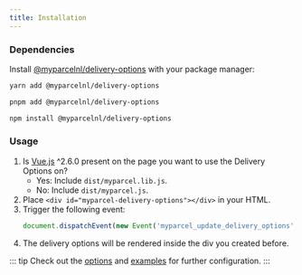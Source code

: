 ```yaml
---
title: Installation
---
```


### Dependencies

Install [@myparcelnl/delivery-options] with your package manager:

<CodeGroup id="npm">
  <CodeGroupItem title="yarn">

```bash
yarn add @myparcelnl/delivery-options
```

  </CodeGroupItem>
  <CodeGroupItem title="pnpm">

```bash
pnpm add @myparcelnl/delivery-options
```

  </CodeGroupItem>
  <CodeGroupItem title="npm">

```bash
npm install @myparcelnl/delivery-options
```

  </CodeGroupItem>
</CodeGroup>

### Usage

1. Is [Vue.js](https://vuejs.org/) ^2.6.0 present on the page you want to use
   the Delivery Options on?
    - Yes: Include `dist/myparcel.lib.js`.
    - No: Include `dist/myparcel.js`.
2. Place `<div id="myparcel-delivery-options"></div>` in your HTML.
3. Trigger the following event:
   ```js
   document.dispatchEvent(new Event('myparcel_update_delivery_options'));
   ```
4. The delivery options will be rendered inside the div you created before.

::: tip
Check out the [options] and [examples] for further configuration.
:::

[@myparcelnl/delivery-options]: https://www.npmjs.com/package/@myparcel/delivery-options

[options]: /documentation/60.delivery-options/09.options/

[examples]: /documentation/60.delivery-options/10.usage-examples/
